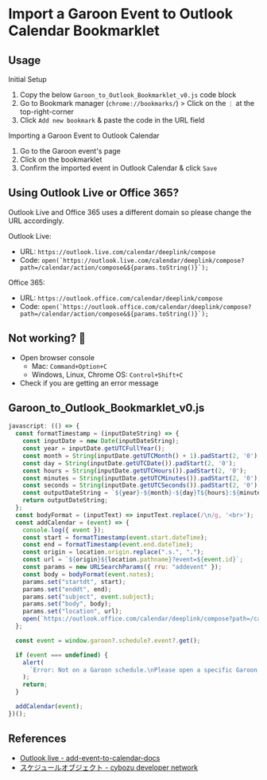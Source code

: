 # Import a Garoon Event to Outlook Calendar Bookmarklet

## Usage

Initial Setup
1. Copy the below `Garoon_to_Outlook_Bookmarklet_v0.js` code block
1. Go to Bookmark manager (`chrome://bookmarks/`) > Click on the `⋮` at the top-right-corner
1. Click `Add new bookmark` & paste the code in the URL field

Importing a Garoon Event to Outlook Calendar
1. Go to the Garoon event's page
1. Click on the bookmarklet
1. Confirm the imported event in Outlook Calendar & click `Save`

## Using Outlook Live or Office 365?

Outlook Live and Office 365 uses a different domain so please change the URL accordingly.

Outlook Live:
* URL: `https://outlook.live.com/calendar/deeplink/compose`
* Code: ```open(`https://outlook.live.com/calendar/deeplink/compose?path=/calendar/action/compose&${params.toString()}`);```

Office 365:
* URL: `https://outlook.office.com/calendar/deeplink/compose`
* Code: ```open(`https://outlook.office.com/calendar/deeplink/compose?path=/calendar/action/compose&${params.toString()}`);```

## Not working? 🤔
* Open browser console
  * Mac: `Command+Option+C`
  * Windows, Linux, Chrome OS: `Control+Shift+C`
* Check if you are getting an error message

## Garoon_to_Outlook_Bookmarklet_v0.js

```javascript
javascript: (() => {
  const formatTimestamp = (inputDateString) => {
    const inputDate = new Date(inputDateString);
    const year = inputDate.getUTCFullYear();
    const month = String(inputDate.getUTCMonth() + 1).padStart(2, '0');
    const day = String(inputDate.getUTCDate()).padStart(2, '0');
    const hours = String(inputDate.getUTCHours()).padStart(2, '0');
    const minutes = String(inputDate.getUTCMinutes()).padStart(2, '0');
    const seconds = String(inputDate.getUTCSeconds()).padStart(2, '0');
    const outputDateString = `${year}-${month}-${day}T${hours}:${minutes}:${seconds}Z`;
    return outputDateString;
  };
  const bodyFormat = (inputText) => inputText.replace(/\n/g, '<br>');
  const addCalendar = (event) => {
    console.log({ event });
    const start = formatTimestamp(event.start.dateTime);
    const end = formatTimestamp(event.end.dateTime);
    const origin = location.origin.replace(".s.", ".");
    const url = `${origin}${location.pathname}?event=${event.id}`;
    const params = new URLSearchParams({ rru: "addevent" });
    const body = bodyFormat(event.notes);
    params.set("startdt", start);
    params.set("enddt", end);
    params.set("subject", event.subject);
    params.set("body", body);
    params.set("location", url);
    open(`https://outlook.office.com/calendar/deeplink/compose?path=/calendar/action/compose&${params.toString()}`);
  };

  const event = window.garoon?.schedule?.event?.get();

  if (event === undefined) {
    alert(
      `Error: Not on a Garoon schedule.\nPlease open a specific Garoon event.`
    );
    return;
  }

  addCalendar(event);
})();
```

## References
* [Outlook live - add-event-to-calendar-docs](https://interactiondesignfoundation.github.io/add-event-to-calendar-docs/services/outlook-web.html)
* [スケジュールオブジェクト - cybozu developer network](https://cybozu.dev/ja/garoon/docs/overview/schedule-object/)
